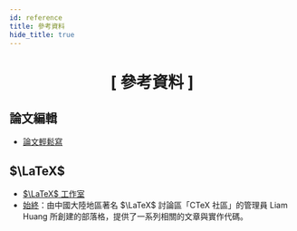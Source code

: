 ```yaml
---
id: reference
title: 參考資料
hide_title: true
---
```


<div align='center'>
  <h1>[ 參考資料 ]</h1>
</div>

## 論文編輯

- [論文輕鬆寫](http://writingsos.blogspot.com/)

## $\LaTeX$

- [$\LaTeX$ 工作室](https://www.latexstudio.net/)
- [始終](https://liam.page/)：由中國大陸地區著名 $\LaTeX$ 討論區「CTeX 社區」的管理員 Liam Huang 所創建的部落格，提供了一系列相關的文章與實作代碼。
